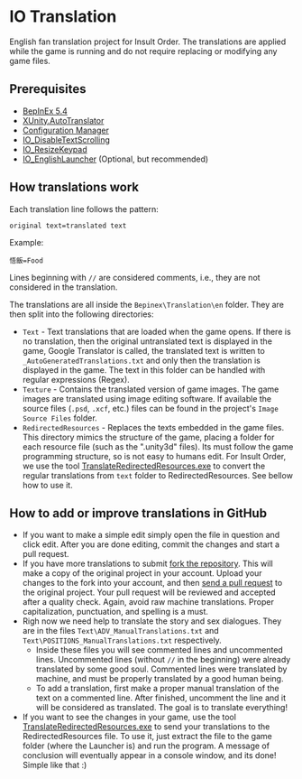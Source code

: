 # IO Translation

English fan translation project for Insult Order. The translations are applied while the game is running and do not require replacing or modifying any game files.

## Prerequisites

- [BepInEx 5.4](https://github.com/BepInEx/BepInEx/releases/tag/v5.4.8)
- [XUnity.AutoTranslator](https://github.com/bbepis/XUnity.AutoTranslator)
- [Configuration Manager](https://github.com/BepInEx/BepInEx.ConfigurationManager/releases)
- [IO_DisableTextScrolling](https://github.com/SpockBauru/SpockPlugins_Miconisomi/releases/tag/r4)
- [IO_ResizeKeypad](https://github.com/SpockBauru/SpockPlugins_Miconisomi/releases/tag/r5)
- [IO_EnglishLauncher](https://github.com/SpockBauru/SpockPlugins_Miconisomi/releases/tag/r5) (Optional, but recommended)

## How translations work

Each translation line follows the pattern: 
```
original text=translated text
```
Example: 
```
悟飯=Food
``` 
Lines beginning with `//` are considered comments, i.e., they are not considered in the translation.

The translations are all inside the `Bepinex\Translation\en` folder. They are then split into the following directories:
- `Text` - Text translations that are loaded when the game opens. If there is no translation, then the original untranslated text is displayed in the game, Google Translator is called, the translated text is written to `_AutoGeneratedTranslations.txt` and only then the translation is displayed in the game. The text in this folder can be handled with regular expressions (Regex).
- `Texture` - Contains the translated version of game images. The game images are translated using image editing software. If available the source files (`.psd`, `.xcf`, etc.) files can be found in the project's `Image Source Files` folder.
- `RedirectedResources` - Replaces the texts embedded in the game files. This directory mimics the structure of the game, placing a folder for each resource file (such as the ".unity3d" files). Its must follow the game programming structure, so is not easy to humans edit. For Insult Order, we use the tool [TranslateRedirectedResources.exe](https://github.com/SpockBauru/SpockPlugins_Miconisomi/releases/tag/r9) to convert the regular translations from `text` folder to RedirectedResources. See bellow how to use it.

## How to add or improve translations in GitHub

- If you want to make a simple edit simply open the file in question and click edit. After you are done editing, commit the changes and start a pull request.
- If you have more translations to submit [fork the repository](https://help.github.com/articles/fork-a-repo/). This will make a copy of the original project in your account. Upload your changes to the fork into your account, and then [send a pull request](https://help.github.com/articles/about-pull-requests/) to the original project. Your pull request will be reviewed and accepted after a quality check. Again, avoid raw machine translations. Proper capitalization, punctuation, and spelling is a must.
- Righ now we need help to translate the story and sex dialogues. They are in the files `Text\ADV_ManualTranslations.txt` and `Text\POSITIONS_ManualTranslations.txt` respectively.
  - Inside these files you will see commented lines and uncommented lines. Uncommented lines (without `//` in the beginning) were already translated by some good soul. Commented lines were translated by machine, and must be properly translated by a good human being.
  - To add a translation, first make a proper manual translation of the text on a commented line. After finished, uncomment the line and it will be considered as translated. The goal is to translate everything!
 - If you want to see the changes in your game, use the tool [TranslateRedirectedResources.exe](https://github.com/SpockBauru/SpockPlugins_Miconisomi/releases/tag/r9) to send your translations to the RedirectedResources file. To use it, just extract the file to the game folder (where the Launcher is) and run the program. A message of conclusion will eventually appear in a console window, and its done! Simple like that :)


<!---
## Installation

1. Ensure you have the prerequisites installed.
2. Go to the "releases" page above and download the latest version. 
3. Extract the zip inside your game folder.
--->
